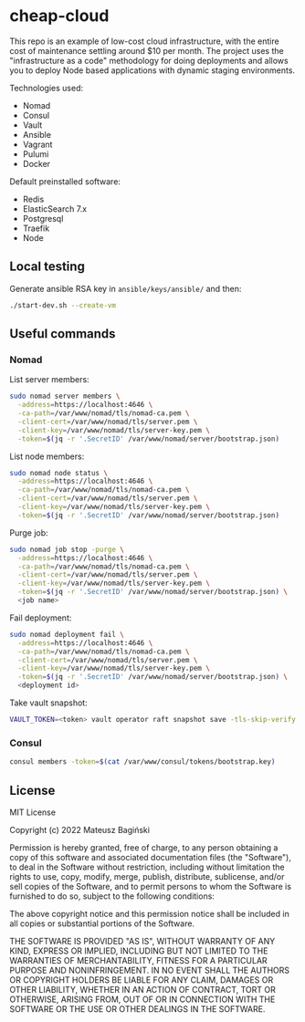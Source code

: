 # cheap-cloud

This repo is an example of low-cost cloud infrastructure, with the entire cost of maintenance settling around $10 per month. The project uses the "infrastructure as a code" methodology for doing deployments and allows you to deploy Node based applications with dynamic staging environments.  

Technologies used:

- Nomad 
- Consul
- Vault
- Ansible
- Vagrant
- Pulumi 
- Docker

Default preinstalled software:
- Redis
- ElasticSearch 7.x
- Postgresql
- Traefik
- Node

## Local testing

Generate ansible RSA key in `ansible/keys/ansible/` and then:

```bash
./start-dev.sh --create-vm
```

## Useful commands

### Nomad

List server members:

```bash
sudo nomad server members \
  -address=https://localhost:4646 \
  -ca-path=/var/www/nomad/tls/nomad-ca.pem \
  -client-cert=/var/www/nomad/tls/server.pem \
  -client-key=/var/www/nomad/tls/server-key.pem \
  -token=$(jq -r '.SecretID' /var/www/nomad/server/bootstrap.json)
```

List node members:

```bash
sudo nomad node status \
  -address=https://localhost:4646 \
  -ca-path=/var/www/nomad/tls/nomad-ca.pem \
  -client-cert=/var/www/nomad/tls/server.pem \
  -client-key=/var/www/nomad/tls/server-key.pem \
  -token=$(jq -r '.SecretID' /var/www/nomad/server/bootstrap.json)
```

Purge job:

```bash
sudo nomad job stop -purge \
  -address=https://localhost:4646 \
  -ca-path=/var/www/nomad/tls/nomad-ca.pem \
  -client-cert=/var/www/nomad/tls/server.pem \
  -client-key=/var/www/nomad/tls/server-key.pem \
  -token=$(jq -r '.SecretID' /var/www/nomad/server/bootstrap.json) \
  <job name>
```

Fail deployment:

```bash
sudo nomad deployment fail \
  -address=https://localhost:4646 \
  -ca-path=/var/www/nomad/tls/nomad-ca.pem \
  -client-cert=/var/www/nomad/tls/server.pem \
  -client-key=/var/www/nomad/tls/server-key.pem \
  -token=$(jq -r '.SecretID' /var/www/nomad/server/bootstrap.json) \
  <deployment id>

```

Take vault snapshot:

```bash
VAULT_TOKEN=<token> vault operator raft snapshot save -tls-skip-verify ./snapshot.snap
```

### Consul

```bash
consul members -token=$(cat /var/www/consul/tokens/bootstrap.key)
```

## License

MIT License

Copyright (c) 2022 Mateusz Bagiński

Permission is hereby granted, free of charge, to any person obtaining a copy
of this software and associated documentation files (the "Software"), to deal
in the Software without restriction, including without limitation the rights
to use, copy, modify, merge, publish, distribute, sublicense, and/or sell
copies of the Software, and to permit persons to whom the Software is
furnished to do so, subject to the following conditions:

The above copyright notice and this permission notice shall be included in all
copies or substantial portions of the Software.

THE SOFTWARE IS PROVIDED "AS IS", WITHOUT WARRANTY OF ANY KIND, EXPRESS OR
IMPLIED, INCLUDING BUT NOT LIMITED TO THE WARRANTIES OF MERCHANTABILITY,
FITNESS FOR A PARTICULAR PURPOSE AND NONINFRINGEMENT. IN NO EVENT SHALL THE
AUTHORS OR COPYRIGHT HOLDERS BE LIABLE FOR ANY CLAIM, DAMAGES OR OTHER
LIABILITY, WHETHER IN AN ACTION OF CONTRACT, TORT OR OTHERWISE, ARISING FROM,
OUT OF OR IN CONNECTION WITH THE SOFTWARE OR THE USE OR OTHER DEALINGS IN THE
SOFTWARE.
